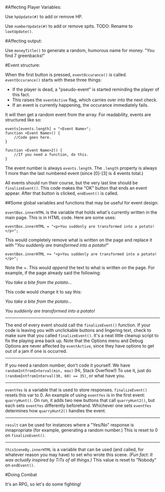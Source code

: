 #Affecting Player Variables:

Use `hpUpdate(#)` to add or remove HP.

Use `numberUpdate(#)` to add or remove spits. TODO: Rename to `lootUpdate()`.

#Affecting output:

Use `moneyTitle()` to generate a random, humorous name for money. "You find 7 greenbacks!"

#Event structure:

When the first button is pressed, `eventOccurance()` is called. `eventOccurance()` starts with these three things:

 - If the player is dead, a "pseudo-event" is started reminding the player of this fact.
  - This raises the `eventActive` flag, which carries over into the next check.
 - If an event is currently happening, the occurance immediately fails.

It will then get a random event from the array. For readability, events are structured like so:

    events[events.length] = "<Event Name>";
    function <Event Name>() {
        //Code goes here.
    }
    
    function <Event Name>2() {
        //If you need a function, do this.
    }

The event number is always `events.length`. The `.length` property is always 1 more than the last numbered event (since [0]-[3] is 4 events total.)

All events should run their course, but the very last line should be `finalizeEvent()`. This code makes the "OK" button that ends an event appear. After that button is clicked, `endEvent()` is called.

##Some global variables and functions that may be useful for event design:

`eventBox.innerHTML` is the variable that holds what's currently written in the main page. This is in HTML code. Here are some uses:

    eventBox.innerHTML = "<p>You suddenly are transformed into a potato!</p>";

This would completely remove what is written on the page and replace it with "_You suddenly are transformed into a potato!_"

    eventBox.innerHTML += "<p>You suddenly are transformed into a potato!</p>";

Note the +. This would _append_ the text to what is written on the page. For example, if the page already said the following:

_You take a bite from the potato..._

This code would change it to say this:

_You take a bite from the potato..._

_You suddenly are transformed into a potato!_

--------------------

The end of every event should call the `finalizeEvent()` function. If your code is leaving you with unclickable buttons and lingering text, check to make sure that you called `finalizeEvent()`. It's a neat little cleanup script to fix the playing area back up. Note that the Options menu and Debug Options are never affected by `eventActive`, since they have options to get out of a jam if one is occurred.

--------------------

If you need a random number, don't code it yourself. We have `randomIntfromInterval(min, max)` (Hi, Stack Overflow!) To use it, just do `(randomIntfromInterval(30, 60) == 35)`, or what have you.

--------------------

`eventYes` is a variable that is used to store responses. `finalizeEvent()` resets this var to 0. An example of using `eventYes` is in the first event: `quarryHunt()`. On run, it adds two new buttons that call `quarryHunt2()`, but each sets `eventYes` differently beforehand. Whichever one sets `eventYes` determines how `quarryHunt2()` handles the event.

--------------------

`result` can be used for instances where a "Yes/No" response is innapropriate (for example, generating a random number.) This is reset to 0 on `finalizeEvent()`.

--------------------

`thisSceneBy.innerHTML` is a variable that can be used (and called, for whatever reason you may have) to set who wrote this scene. _(Fun fact: It was actually inspired by TiTs of all things.)_ This value is reset to "Nobody" on `endEvent()`.

#Doing Combat

It's an RPG, so let's do some fighting! 